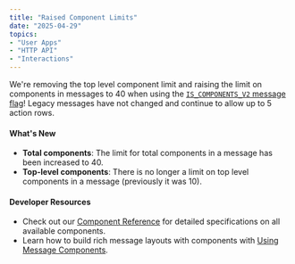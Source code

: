 ```yaml
---
title: "Raised Component Limits"
date: "2025-04-29"
topics:
- "User Apps"
- "HTTP API"
- "Interactions"
---
```


We're removing the top level component limit and raising the limit on components in messages to 40 when using the [`IS_COMPONENTS_V2` message flag](/docs/resources/message#message-object-message-flags)! Legacy messages have not changed and continue to allow up to 5 action rows.

#### What's New

- **Total components**: The limit for total components in a message has been increased to 40.
- **Top-level components**: There is no longer a limit on top level components in a message (previously it was 10).

#### Developer Resources

- Check out our [Component Reference](/docs/components/reference) for detailed specifications on all available components.
- Learn how to build rich message layouts with components with [Using Message Components](/docs/components/using-message-components).
